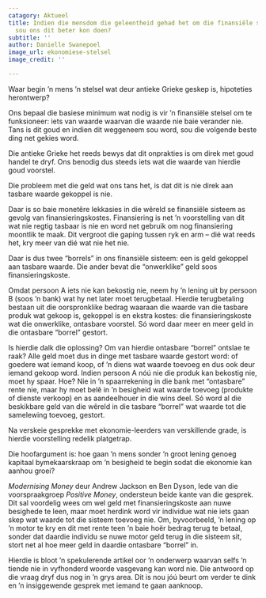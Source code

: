 ```yaml
---
catagory: Aktueel
title: Indien die mensdom die geleentheid gehad het om die finansiële stelsel te herontwerp,
  sou ons dit beter kon doen?
subtitle: ''
author: Danielle Swanepoel
image_url: ekonomiese-stelsel
image_credit: ''

---
```

Waar begin ’n mens ’n stelsel wat deur antieke Grieke geskep is, hipoteties herontwerp?

Ons bepaal die basiese minimum wat nodig is vir ’n finansiële stelsel om te funksioneer: iets van waarde waarvan die waarde nie baie verander nie. Tans is dit goud en indien dit weggeneem sou word, sou die volgende beste ding net gekies word.

Die antieke Grieke het reeds bewys dat dit onprakties is om direk met goud handel te dryf. Ons benodig dus steeds iets wat die waarde van hierdie goud voorstel.

Die probleem met die geld wat ons tans het, is dat dit is nie direk aan tasbare waarde gekoppel is nie.

Daar is so baie monetêre lekkasies in die wêreld se finansiële sisteem as gevolg van finansieringskostes. Finansiering is net ’n voorstelling van dit wat nie regtig tasbaar is nie en word net gebruik om nog finansiering moontlik te maak. Dit vergroot die gaping tussen ryk en arm – dié wat reeds het, kry meer van dié wat nie het nie.

Daar is dus twee “borrels” in ons finansiële sisteem: een is geld gekoppel aan tasbare waarde. Die ander bevat die “onwerklike” geld soos finansieringskoste.

Omdat persoon A iets nie kan bekostig nie, neem hy ’n lening uit by persoon B (soos ’n bank) wat hy net later moet terugbetaal. Hierdie terugbetaling bestaan uit die oorspronklike bedrag waaraan die waarde van die tasbare produk wat gekoop is, gekoppel is en ekstra kostes: die finansieringskoste wat die onwerklike, ontasbare voorstel. Só word daar meer en meer geld in die ontasbare “borrel” gestort.

Is hierdie dalk die oplossing? Om van hierdie ontasbare “borrel” ontslae te raak? Alle geld moet dus in dinge met tasbare waarde gestort word: of goedere wat iemand koop, of ’n diens wat waarde toevoeg en dus ook deur iemand gekoop word. Indien persoon A nóú nie die produk kan bekostig nie, moet hy spaar. Hoe? Nie in ’n spaarrekening in die bank met “ontasbare” rente nie, maar hy moet belê in ’n besigheid wat waarde toevoeg (produkte of dienste verkoop) en as aandeelhouer in die wins deel. Só word al die beskikbare geld van die wêreld in die tasbare “borrel” wat waarde tot die samelewing toevoeg, gestort.

Na verskeie gesprekke met ekonomie-leerders van verskillende grade, is hierdie voorstelling redelik platgetrap.

Die hoofargument is: hoe gaan ’n mens sonder ’n groot lening genoeg kapitaal bymekaarskraap om ’n besigheid te begin sodat die ekonomie kan aanhou groei?

_Modernising Money_ deur Andrew Jackson en Ben Dyson, lede van die voorspraakgroep _Positive Money_, ondersteun beide kante van die gesprek. Dit sal voordelig wees om wel geld met finansieringskoste aan nuwe besighede te leen, maar moet herdink word vir individue wat nie iets gaan skep wat waarde tot die sisteem toevoeg nie. Om, byvoorbeeld, ’n lening op ’n motor te kry en dit met rente teen ’n baie hoër bedrag terug te betaal, sonder dat daardie individu se nuwe motor geld terug in die sisteem sit, stort net al hoe meer geld in daardie ontasbare “borrel” in.

Hierdie is bloot ’n spekulerende artikel oor ’n onderwerp waarvan selfs ’n tiende nie in vyfhonderd woorde vasgevang kan word nie. Die antwoord op die vraag dryf dus nog in ’n grys area. Dit is nou jóú beurt om verder te dink en ’n insiggewende gesprek met iemand te gaan aanknoop.